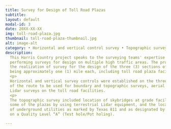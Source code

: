 ```yaml
---
title: Survey for Design of Toll Road Plazas
subtitle:
layout: default
modal-id: 3
date: 20XX-XX-XX
img: toll-road-plaza.jpg
thumbnail: toll-road-plaza-thumbnail.jpg
alt: image-alt
category: • Horizontal and vertical control survey • Topographic survey • Route / ROW Survey • Aerial and terrestrial Lidar survey
description:
  This Harris Country project speaks to the surveying teams' expertise in
  performing surveys for design on multiple high traffic areas. The project involved
  the realization of survey for the design of the three (3) sections of a toll highway
  being approximately one (1) mile each, including toll road plaza facilities in each of those sections.
  <p>
  Horizontal and vertical survey controls were established on the three (3) sections
  of the route to be used for boundary and topographic surveys, aerial and terrestrial
  Lidar surveys on the toll road facilities.
  <p>
  The topographic survey included location of skybridges at grade facilities and tunnels on
  some of the plazas by using terrestrial Lidar equipment, and the locations
  of underground utilities as marked by Texas 811 and as designated by a SUE engineering company
  on a Quality Level “A” (Test hole/Pot holing).

---
```

